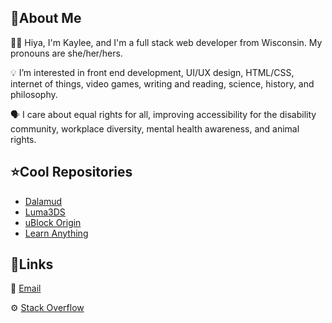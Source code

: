 ## 📍About Me
👩‍💻 Hiya, I'm Kaylee, and I'm a full stack web developer from Wisconsin. My pronouns are she/her/hers.

💡 I’m interested in front end development, UI/UX design, HTML/CSS, internet of things, video games, writing and reading, science, history, and philosophy.

🗣️ I care about equal rights for all, improving accessibility for the disability community, workplace diversity, mental health awareness, and animal rights.

## ⭐Cool Repositories
- [Dalamud](https://github.com/goatcorp/Dalamud)
- [Luma3DS](https://github.com/LumaTeam/Luma3DS)
- [uBlock Origin](https://github.com/gorhill/uBlock)
- [Learn Anything](https://github.com/learn-anything/learn-anything)


## 🔗Links
📧 [Email](mailto:kaylee.guise@gmail.com)

⚙️ [Stack Overflow](https://stackoverflow.com/users/19803805/dis-guisekaylee)

<!---
dis-guisekaylee/dis-guisekaylee is a ✨ special ✨ repository because its `README.md` (this file) appears on your GitHub profile.
You can click the Preview link to take a look at your changes.
--->
